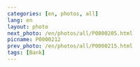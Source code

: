 ```yaml
---
categories: [en, photos, all]
lang: en
layout: photo
next_photo: /en/photos/all/P0000205.html
picname: P0000212
prev_photo: /en/photos/all/P0000215.html
tags: [Bank]
---
```


